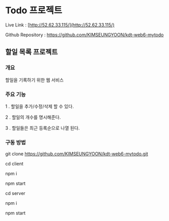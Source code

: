 #  Todo 프로젝트 

Live Link : [http://52.62.33.115/](http://52.62.33.115/)

Github Repository : https://github.com/KIMSEUNGYOON/kdt-web6-mytodo

## 할일 목록 프로젝트

### 개요

할일을 기록하기 위한 웹 서비스


### 주요 기능
1 . 할일을 추가/수정/삭제 할 수 있다.

2 . 할일의 개수를 명시해준다.

3 .  할일들은 최근 등록순으로 나열 된다.

### 구동 방법
git clone https://github.com/KIMSEUNGYOON/kdt-web6-mytodo.git

cd client

npm i

npm start

cd server

npm i 

npm start
